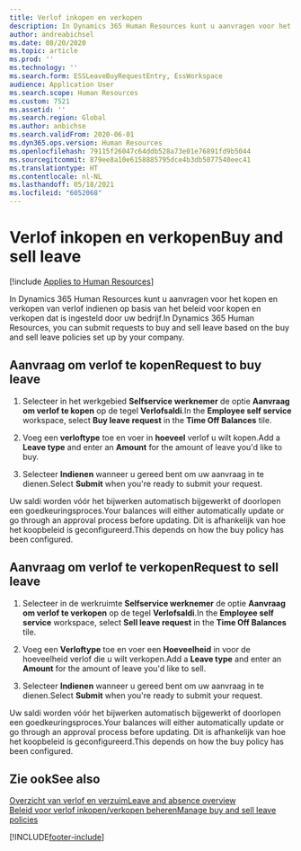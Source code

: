 ```yaml
---
title: Verlof inkopen en verkopen
description: In Dynamics 365 Human Resources kunt u aanvragen voor het kopen en verkopen van verlof indienen op basis van het beleid voor kopen en verkopen dat is ingesteld door uw bedrijf.
author: andreabichsel
ms.date: 08/20/2020
ms.topic: article
ms.prod: ''
ms.technology: ''
ms.search.form: ESSLeaveBuyRequestEntry, EssWorkspace
audience: Application User
ms.search.scope: Human Resources
ms.custom: 7521
ms.assetid: ''
ms.search.region: Global
ms.author: anbichse
ms.search.validFrom: 2020-06-01
ms.dyn365.ops.version: Human Resources
ms.openlocfilehash: 79115f26047c64ddb528a73e01e76891fd9b5044
ms.sourcegitcommit: 879ee8a10e6158885795dce4b3db5077540eec41
ms.translationtype: HT
ms.contentlocale: nl-NL
ms.lasthandoff: 05/18/2021
ms.locfileid: "6052068"
---
```

# <a name="buy-and-sell-leave"></a><span data-ttu-id="04bae-103">Verlof inkopen en verkopen</span><span class="sxs-lookup"><span data-stu-id="04bae-103">Buy and sell leave</span></span>

[!include [Applies to Human Resources](../includes/applies-to-hr.md)]

<span data-ttu-id="04bae-104">In Dynamics 365 Human Resources kunt u aanvragen voor het kopen en verkopen van verlof indienen op basis van het beleid voor kopen en verkopen dat is ingesteld door uw bedrijf.</span><span class="sxs-lookup"><span data-stu-id="04bae-104">In Dynamics 365 Human Resources, you can submit requests to buy and sell leave based on the buy and sell leave policies set up by your company.</span></span>  

## <a name="request-to-buy-leave"></a><span data-ttu-id="04bae-105">Aanvraag om verlof te kopen</span><span class="sxs-lookup"><span data-stu-id="04bae-105">Request to buy leave</span></span>

1. <span data-ttu-id="04bae-106">Selecteer in het werkgebied **Selfservice werknemer** de optie **Aanvraag om verlof te kopen** op de tegel **Verlofsaldi**.</span><span class="sxs-lookup"><span data-stu-id="04bae-106">In the **Employee self service** workspace, select **Buy leave request** in the **Time Off Balances** tile.</span></span> 

2. <span data-ttu-id="04bae-107">Voeg een **verloftype** toe en voer in **hoeveel** verlof u wilt kopen.</span><span class="sxs-lookup"><span data-stu-id="04bae-107">Add a **Leave type** and enter an **Amount** for the amount of leave you'd like to buy.</span></span> 

3. <span data-ttu-id="04bae-108">Selecteer **Indienen** wanneer u gereed bent om uw aanvraag in te dienen.</span><span class="sxs-lookup"><span data-stu-id="04bae-108">Select **Submit** when you're ready to submit your request.</span></span> 

<span data-ttu-id="04bae-109">Uw saldi worden vóór het bijwerken automatisch bijgewerkt of doorlopen een goedkeuringsproces.</span><span class="sxs-lookup"><span data-stu-id="04bae-109">Your balances will either automatically update or go through an approval process before updating.</span></span> <span data-ttu-id="04bae-110">Dit is afhankelijk van hoe het koopbeleid is geconfigureerd.</span><span class="sxs-lookup"><span data-stu-id="04bae-110">This depends on how the buy policy has been configured.</span></span>

## <a name="request-to-sell-leave"></a><span data-ttu-id="04bae-111">Aanvraag om verlof te verkopen</span><span class="sxs-lookup"><span data-stu-id="04bae-111">Request to sell leave</span></span>

1. <span data-ttu-id="04bae-112">Selecteer in de werkruimte **Selfservice werknemer** de optie **Aanvraag om verlof te verkopen** op de tegel **Verlofsaldi**.</span><span class="sxs-lookup"><span data-stu-id="04bae-112">In the **Employee self service** workspace, select **Sell leave request** in the **Time Off Balances** tile.</span></span> 

2. <span data-ttu-id="04bae-113">Voeg een **Verloftype** toe en voer een **Hoeveelheid** in voor de hoeveelheid verlof die u wilt verkopen.</span><span class="sxs-lookup"><span data-stu-id="04bae-113">Add a **Leave type** and enter an **Amount** for the amount of leave you'd like to sell.</span></span> 

3. <span data-ttu-id="04bae-114">Selecteer **Indienen** wanneer u gereed bent om uw aanvraag in te dienen.</span><span class="sxs-lookup"><span data-stu-id="04bae-114">Select **Submit** when you're ready to submit your request.</span></span>

<span data-ttu-id="04bae-115">Uw saldi worden vóór het bijwerken automatisch bijgewerkt of doorlopen een goedkeuringsproces.</span><span class="sxs-lookup"><span data-stu-id="04bae-115">Your balances will either automatically update or go through an approval process before updating.</span></span> <span data-ttu-id="04bae-116">Dit is afhankelijk van hoe het koopbeleid is geconfigureerd.</span><span class="sxs-lookup"><span data-stu-id="04bae-116">This depends on how the buy policy has been configured.</span></span>

## <a name="see-also"></a><span data-ttu-id="04bae-117">Zie ook</span><span class="sxs-lookup"><span data-stu-id="04bae-117">See also</span></span>

[<span data-ttu-id="04bae-118">Overzicht van verlof en verzuim</span><span class="sxs-lookup"><span data-stu-id="04bae-118">Leave and absence overview</span></span>](hr-leave-and-absence-overview.md)</br>
[<span data-ttu-id="04bae-119">Beleid voor verlof inkopen/verkopen beheren</span><span class="sxs-lookup"><span data-stu-id="04bae-119">Manage buy and sell leave policies</span></span>](hr-leave-and-absence-manage-buy-and-sell-leave-policies.md)


[!INCLUDE[footer-include](../includes/footer-banner.md)]